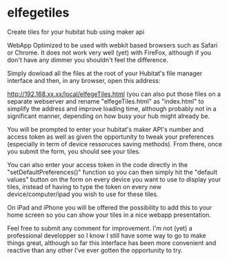 # elfegetiles
Create tiles for your hubitat hub using maker api

WebApp Optimized to be used with webkit based browsers such as Safari or Chrome. It does not work very well (yet) with FireFox, although if you don't have any dimmer you shouldn't feel the difference. 

Simply dowload all the files at the root of your Hubitat's file manager interface and then, in any browser, open this address: 

http://192.168.xx.xx/local/elfegeTiles.html (you can also put those files on a separate webserver and rename "elfegeTiles.html" as "index.html" to simplify the address and improve loading time, although probably not in a significant manner, depending on how busy your hub might already be. 

You will be prompted to enter your hubitat's maker API's number and access token as well as given the opportunity to tweak your preferences (especially in term of device ressoruces saving methods). From there, once you submit the form, you should see your tiles. 

You can also enter your access token in the code directly in the "setDefaultPreferences()" function so you can then simply hit the "default values" button on the form on every device you want to use to display your tiles, instead of having to type the token on every new device/computer/ipad you wish to use for these tiles. 

On iPad and iPhone you will be offered the possibility to add this to your home screen so you can show your tiles in a nice webapp presentation. 

Feel free to submit any comment for improvement. I'm not (yet) a professional developper so I know I still have some way to go to make things great, although so far this interface has been more convenient and reactive than any other I've ever gotten the opportunity to try. 


